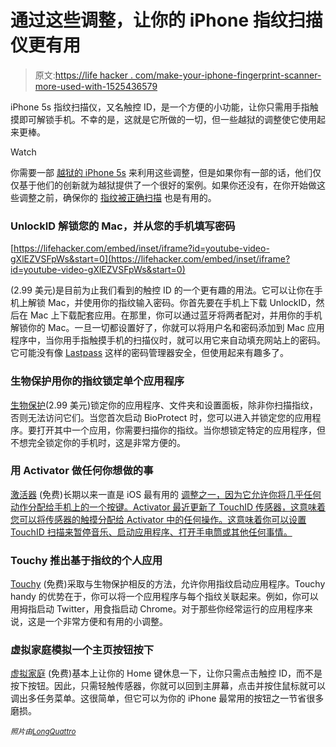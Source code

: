 # 通过这些调整，让你的 iPhone 指纹扫描仪更有用

> 原文:[https://life hacker . com/make-your-iphone-fingerprint-scanner-more-used-with-1525436579](https://lifehacker.com/make-your-iphones-fingerprint-scanner-more-useful-with-1525436579)

iPhone 5s 指纹扫描仪，又名触控 ID，是一个方便的小功能，让你只需用手指触摸即可解锁手机。不幸的是，这就是它所做的一切，但一些越狱的调整使它使用起来更棒。

Watch

你需要一部 [越狱的 iPhone 5s](https://lifehacker.com/how-to-jailbreak-your-iphone-the-always-up-to-date-gui-5771943) 来利用这些调整，但是如果你有一部的话，他们仅仅基于他们的创新就为越狱提供了一个很好的案例。如果你还没有，在你开始做这些调整之前，确保你的 [指纹被正确扫描](http://lifehacker.com/get-better-results-from-your-touch-id-by-scanning-your-1481910803) 也是有用的。

### UnlockID 解锁您的 Mac，并从您的手机填写密码

 [https://lifehacker.com/embed/inset/iframe?id=youtube-video-gXlEZVSFpWs&start=0](https://lifehacker.com/embed/inset/iframe?id=youtube-video-gXlEZVSFpWs&start=0) 

(2.99 美元)是目前为止我们看到的触控 ID 的一个更有趣的用法。它可以让你在手机上解锁 Mac，并使用你的指纹输入密码。你首先要在手机上下载 UnlockID，然后在 Mac 上下载配套应用。在那里，你可以通过蓝牙将两者配对，并用你的手机解锁你的 Mac。一旦一切都设置好了，你就可以将用户名和密码添加到 Mac 应用程序中，当你用手指触摸手机的扫描仪时，就可以用它来自动填充网站上的密码。它可能没有像 [Lastpass](https://lastpass.com/) 这样的密码管理器安全，但使用起来有趣多了。

### 生物保护用你的指纹锁定单个应用程序

[生物保护](http://apt.thebigboss.org/mobileweb/onepackage.php?bundleid=net.limneos.bioprotect&db=0)(2.99 美元)锁定你的应用程序、文件夹和设置面板，除非你扫描指纹，否则无法访问它们。当您首次启动 BioProtect 时，您可以进入并锁定您的应用程序。要打开其中一个应用，你需要扫描你的指纹。当你想锁定特定的应用程序，但不想完全锁定你的手机时，这是非常方便的。

### 用 Activator 做任何你想做的事

[激活器](http://moreinfo.thebigboss.org/moreinfo/depiction.php?file=libactivatorData) (免费)长期以来一直是 iOS 最有用的 [调整之一，因为它允许你将几乎任何动作分配给手机上的一个按键。Activator 最近更新了 TouchID 传感器，这意味着您可以将传感器的触摸分配给 Activator 中的任何操作。这意味着你可以设置 TouchID 扫描来暂停音乐、启动应用程序、打开手电筒或其他任何事情。](https://lifehacker.com/how-to-customize-button-and-multitouch-functionality-on-5775631)

### Touchy 推出基于指纹的个人应用

[Touchy](http://modmyi.com/cydia/package.php?id=64749) (免费)采取与生物保护相反的方法，允许你用指纹启动应用程序。Touchy handy 的优势在于，你可以将一个应用程序与每个指纹关联起来。例如，你可以用拇指启动 Twitter，用食指启动 Chrome。对于那些你经常运行的应用程序来说，这是一个非常方便和有用的小调整。

### 虚拟家庭模拟一个主页按钮按下

[虚拟家庭](http://moreinfo.thebigboss.org/moreinfo/depiction.php?file=virtualhomeDp) (免费)基本上让你的 Home 键休息一下，让你只需点击触控 ID，而不是按下按钮。因此，只需轻触传感器，你就可以回到主屏幕，点击并按住鼠标就可以调出多任务菜单。这很简单，但它可以为你的 iPhone 最常用的按钮之一节省很多磨损。

<small>*照片由*</small>[*<small>LongQuattro</small>*](http://www.shutterstock.com/pic.mhtml?id=138091373&src=id)